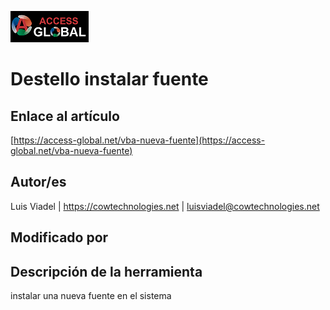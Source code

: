 ﻿![Access-global](/blob/main/Images/Logo1.png)
# Destello instalar fuente
## Enlace al artículo
[https://access-global.net/vba-nueva-fuente](https://access-global.net/vba-nueva-fuente)
## Autor/es
Luis Viadel | https://cowtechnologies.net | luisviadel@cowtechnologies.net
## Modificado por

## Descripción de la herramienta
instalar una nueva fuente en el sistema


